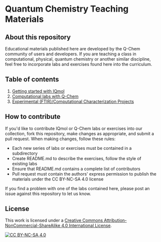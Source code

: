 # Quantum Chemistry Teaching Materials

## About this repository

Educational materials published here are developed by the Q-Chem community
of users and developers. If you are teaching a class in computational, physical,
quantum chemistry or another similar discipline, feel free to incorporate
labs and exercises found here into the curriculum.

## Table of contents

 1. [Getting started with IQmol](iqmol/)
 2. [Computational labs with Q-Chem](qchem-labs/)
 3. [Experimental (FTIR)/Computational Characterization Projects](charac-projects/)

## How to contribute

If you'd like to contribute IQmol or Q-Chem labs or exercises into our
collection, fork this repository, make changes as appropriate, and submit
a pull request. When making changes, follow these rules:
 * Each new series of labs or exercises must be contained in a subdirectory
 * Create README.md to describe the exercises, follow the style of existing labs
 * Ensure that README.md contains a complete list of contributors
 * Pull request must contain the authors' express permission to publish the materials under the CC BY-NC-SA 4.0 license

If you find a problem with one of the labs contained here, please post an issue against this repository to let us know.

## License

This work is licensed under a [Creative Commons
Attribution-NonCommercial-ShareAlike 4.0 International License][cc-by-nc-sa].

[![CC BY-NC-SA 4.0][cc-by-nc-sa-img]][cc-by-nc-sa]

[cc-by-nc-sa]: https://creativecommons.org/licenses/by-nc-sa/4.0/
[cc-by-nc-sa-img]: https://mirrors.creativecommons.org/presskit/buttons/88x31/svg/by-nc-sa.svg

